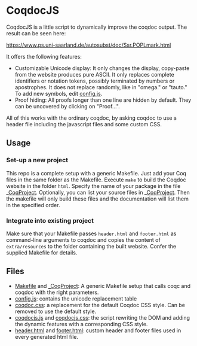 # CoqdocJS

CoqdocJS is a little script to dynamically improve the coqdoc output.
The result can be seen here:

https://www.ps.uni-saarland.de/autosubst/doc/Ssr.POPLmark.html

It offers the following features:
- Customizable Unicode display:
	It only changes the display, copy-paste from the website produces pure ASCII.
	It only replaces complete identifiers or notation tokens, possibly terminated by numbers or apostrophes.
	It does not replace randomly, like in "omega." or "tauto."
	To add new symbols, edit [config.js](extra/resources/config.js).
- Proof hiding:
	All proofs longer than one line are hidden by default. They can be uncovered by clicking on "Proof...".

All of this works with the ordinary coqdoc, by asking coqdoc to use a header file including the javascript files and some custom CSS.

## Usage

### Set-up a new project

This repo is a complete setup with a generic Makefile. Just add your Coq files in the same folder as the Makefile.
Execute `make` to build the Coqdoc website in the folder `html`.
Specify the name of your package in the file [\_CoqProject](_CoqProject).
Optionally, you can list your source files in [\_CoqProject](_CoqProject).
Then the makefile will only build these files and the documentation will list them in the specified order.

### Integrate into existing project

Make sure that your Makefile passes `header.html` and `footer.html` as command-line arguments to coqdoc and copies the content of `extra/resources` to the folder containing the built website. Confer the supplied Makefile for details.

## Files

- [Makefile](Makefile) and [\_CoqProject](_CoqProject): A generic Makefile setup that calls coqc and coqdoc with the right parameters.
- [config.js](extra/resources/config.js): contains the unicode replacement table
- [coqdoc.css](extra/resources/coqdoc.css): a replacement for the default Coqdoc CSS style. Can be removed to use the default style.
- [coqdocjs.js](extra/resources/coqdocjs.js) and [coqdocjs.css](extra/resources/coqdocjs.css): the script rewriting the DOM and adding the dynamic features with a corresponding CSS style.
- [header.html](extra/header.html) and [footer.html](extra/footer.html): custom header and footer files used in every generated html file.
